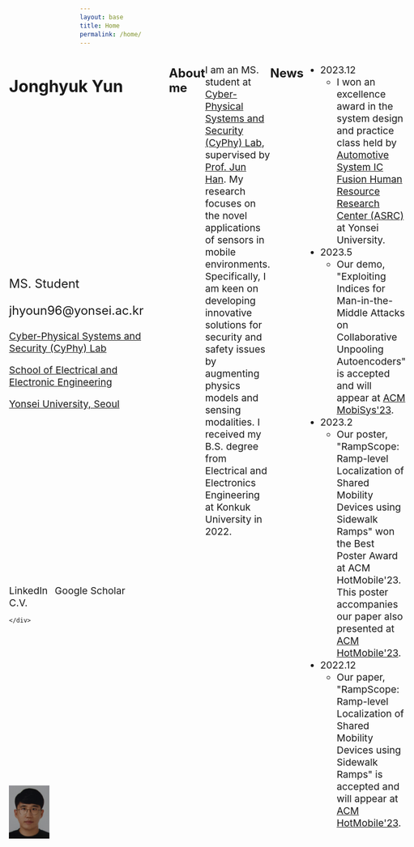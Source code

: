 ```yaml
---
layout: base
title: Home
permalink: /home/
---
```

<div class="content-container">
  <div class="text-container">
    <h2 style="font-size: 2rem;">Jonghyuk Yun</h2>
    <div>
      <p style="font-size: 1.5rem;">MS. Student</p>
      <p style="font-size: 1.5rem;">jhyoun96@yonsei.ac.kr</p>
      <p style="font-size: 1.2rem;"><a href="https://www.cyphy.kaist.ac.kr/">Cyber-Physical Systems and Security (CyPhy) Lab</a></p>
      <p style="font-size: 1.2rem;"><a href="https://ee.yonsei.ac.kr/ee/index.do">School of Electrical and Electronic Engineering</a></p>
      <p style="font-size: 1.2rem;"><a href="https://yonsei.ac.kr/">Yonsei University, Seoul</a></p>
    </div>
    <div style="margin-top: 20px;">
      <a href="https://www.linkedin.com/in/jonghyuk-yun/" target="_blank" style="text-decoration: none; margin-right: 10px; font-size: 1.2rem;">LinkedIn</a>
      <a href="https://scholar.google.com/citations?user=kxL5C0EAAAAJ&hl=ko" target="_blank" style="text-decoration: none; font-size: 1.2rem;">Google Scholar</a>
        <a href="https://drive.google.com/file/d/114aj8EQ9hJ99WaBP6leYeITvxVMq2E6F/view?usp=drive_link target="_blank" style="text-decoration: none; font-size: 1.2rem;">C.V.</a>


    </div>
  </div>
  <img class="profile-image" src="/assets/current.png" alt="Jonghyuk Yun">
</div>

<!-- Add Line -->
<hr> 

<!-- About Me -->
<p style="font-size: 1.5rem;"><strong>About me</strong></p>

<p style="font-size: 1.2rem;">I am an MS. student at <a href="https://www.cyphy-lab.org/">Cyber-Physical Systems and Security (CyPhy) Lab</a>, supervised by <a href="https://www.junhan.org">Prof. Jun Han</a>. My research focuses on the novel applications of sensors in mobile environments. Specifically, I am keen on developing innovative solutions for security and safety issues by augmenting physics models and sensing modalities. I received my B.S. degree from Electrical and Electronics Engineering at Konkuk University in 2022.</p>

<!-- Add Line -->
<hr> 

<!-- News -->
<p style="font-size: 1.5rem;"><strong>News</strong></p>
<ul style="font-size: 1.2rem;">
  <!-- <li>2024.3
    <ul>
      <li>Our paper "PowDew: Detecting Counterfeit Powdered Food Products using a Commodity Smartphone" is conditionally accpeted at <a href="https://www.sigmobile.org/mobisys/2024/">ACM MobiSys'24!</a>
      </li>
    </ul>
  </li> -->
  <li>2023.12
    <ul>
      <li>I won an excellence award in the system design and practice class held by <a href="http://asrc.yonsei.ac.kr/index.php">Automotive System IC Fusion Human Resource Research Center (ASRC)</a> at Yonsei University.
      </li>
    </ul>
  </li>
  <li>2023.5
    <ul>
      <li>Our demo, "Exploiting Indices for Man-in-the-Middle Attacks on Collaborative Unpooling Autoencoders" is accepted and will appear at <a href="https://www.sigmobile.org/mobisys/2023/">ACM MobiSys'23</a>.</li>
    </ul>
  </li>
  <li>2023.2
    <ul>
      <li>Our poster, "RampScope: Ramp-level Localization of Shared Mobility Devices using Sidewalk Ramps" won the Best Poster Award at ACM HotMobile'23. This poster accompanies our paper also presented at <a href="https://www.sigmobile.org/hotmobile/2023/">ACM HotMobile'23</a>.</li>
    </ul>
  </li>
  <li>2022.12
    <ul>
      <li>Our paper, "RampScope: Ramp-level Localization of Shared Mobility Devices using Sidewalk Ramps" is accepted and will appear at <a href="https://www.sigmobile.org/hotmobile/2023/">ACM HotMobile'23</a>.</li>
    </ul>
  </li>
</ul>


<style>
/* Desktop styles */
.content-container {
  display: flex;
  align-items: stretch;
  justify-content: center;
}
.text-container {
  display: flex;
  flex-direction: column;
  justify-content: space-between;
  margin-right: 50px;
}
.profile-image {
  height: auto;
  max-width: 30%;
}

/* Mobile styles */
@media (max-width: 768px) {
  .content-container {
    flex-direction: column;
    align-items: center;
  }
  .text-container {
    order: 2; /* This ensures the text container moves below the image */
    margin-right: 0; /* Removes the right margin on mobile */
    margin-top: 20px; /* Adds some space between the image and text */
  }
  .profile-image {
    order: 1; /* This ensures the image is above the text */
    max-width: 80%; /* Slightly enlarges the image on mobile */
    margin-bottom: 20px; /* Adds some space below the image */
  }
}
</style>